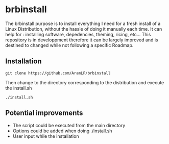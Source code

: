 # brbinstall
The brbinstall purpose is to install everything I need for a fresh install of a Linux Distribution, without the hassle of doing it manually each time. It can help for : installing software, depedencies, theming, ricing, etc... This repository is in developpment therefore it can be largely improved and is destined to changed while not following a specific Roadmap.  

## Installation
```
git clone https://github.com/AramLF/brbinstall
```
Then change to the directory corresponding to the distribution and execute the install.sh
```
./install.sh
```

## Potential improvements
- The script could be executed from the main directory 
- Options could be added when doing ./install.sh
- User input while the installation

